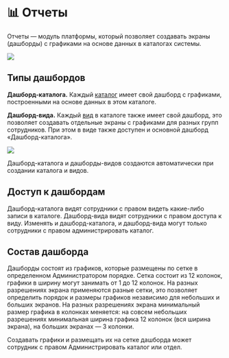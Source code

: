 # 📊 Отчеты

Отчеты — модуль платформы, который позволяет создавать экраны (дашборды) с графиками на основе данных в каталогах системы.

![](.gitbook/assets/dashboards\_sample.png)

## Типы дашбордов

**Дашборд-каталога.** Каждый [каталог](https://docs.bpium.ru/ecm/structure/catalogs) имеет свой дашборд с графиками, построенными на основе данных в этом каталоге.

**Дашборд-вида.** Каждый [вид](https://docs.bpium.ru/ecm/structure/views) в каталоге также имеет свой дашборд, это позволяет создавать отдельные экраны с графиками для разных групп сотрудников. При этом в виде также доступен и основной дашборд «Дашборд-каталога».

![](.gitbook/assets/dashboards\_board\_swith.png)

Дашборд-каталога и дашборды-видов создаются автоматически при создании каталога и видов.

## Доступ к дашбордам

Дашборд-каталога видят сотрудники с правом видеть какие-либо записи в каталоге. Дашборд-вида видят сотрудники с правом доступа к виду. Изменять и дашборд-каталога, и дашборд-вида могут только сотрудники с правом администрировать каталог.

## Состав дашборда

Дашборды состоят из графиков, которые размещены по сетке в определенном Администратором порядке. Сетка состоит из 12 колонок, графики в ширину могут занимать от 1 до 12 колонок. На разных разрешениях экрана применяются разные сетки, это позволяет определить порядок и размеры графиков независимо для небольших и больших экранов. На разных разрешениях экрана минимальный размер графика в колонках меняется: на совсем небольших разрешениях минимальная ширина графика 12 колонок (вся ширина экрана), на больших экранах — 3 колонки.

Создавать графики и размещать их на сетке дашборда может сотрудник с правом Администрировать каталог или отдел.
